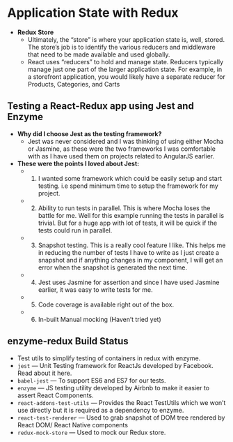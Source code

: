 # Application State with Redux
  - **Redux Store**
    - Ultimately, the “store” is where your application state is, well, stored. The store’s job is to identify the various reducers and middleware that need to be made available and used globally.
    - React uses “reducers” to hold and manage state. Reducers typically manage just one part of the larger application state. For example, in a storefront application, you would likely have a separate reducer for Products, Categories, and Carts
## Testing a React-Redux app using Jest and Enzyme
   - **Why did I choose Jest as the testing framework?**
      - Jest was never considered and I was thinking of using either Mocha or Jasmine, as these were the two frameworks I was comfortable with as I have used them on projects related to AngularJS earlier.
   - **These were the points I loved about Jest:**
      - 1. I wanted some framework which could be easily setup and start testing. i.e spend minimum time to setup the framework for my project.
      - 2. Ability to run tests in parallel. This is where Mocha loses the battle for me. Well for this example running the tests in parallel is trivial. But for a huge app with lot of tests, it will be quick if the tests could run in parallel.
      - 3. Snapshot testing. This is a really cool feature I like. This helps me in reducing the number of tests I have to write as I just create a snapshot and if anything changes in my component, I will get an error when the snapshot is generated the next time.
      - 4. Jest uses Jasmine for assertion and since I have used Jasmine earlier, it was easy to write tests for me.
      - 5. Code coverage is available right out of the box.
      - 6. In-built Manual mocking (Haven’t tried yet)
## enzyme-redux Build Status
   - Test utils to simplify testing of containers in redux with enzyme.
   - `jest` — Unit Testing framework for ReactJs developed by Facebook. Read about it here.
   - `babel-jest` — To support ES6 and ES7 for our tests.
   - `enzyme` — JS testing utility developed by Airbnb to make it easier to assert React Components.
   - `react-addons-test-utils` — Provides the React TestUtils which we won’t use directly but it is required as a dependency to enzyme.
   - `react-test-renderer` — Used to grab snapshot of DOM tree rendered by React DOM/ React Native components
   - `redux-mock-store` — Used to mock our Redux store.